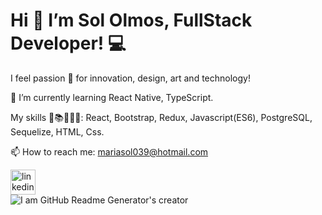 # Hi 👋  I’m Sol Olmos, FullStack Developer!  💻

I feel passion 🧡 for innovation, design, art and technology!

🌱 I’m currently learning React Native, TypeScript.

My skills 🧠📚🤓👩‍💻: React, Bootstrap, Redux, Javascript(ES6), PostgreSQL, Sequelize, HTML, Css.

📫 How to reach me:
mariasol039@hotmail.com 


[<img src='https://cdn.jsdelivr.net/npm/simple-icons@3.0.1/icons/linkedin.svg' alt='linkedin' height='40'>](https://www.linkedin.com/in/sol-olmos-fullstackdev-industrialdesigner//)  
![I am GitHub Readme Generator's creator](https://istefan.ro/img/hero/web-developer-newsletter-coder-stefan-iordache.jpg)



<!--
**sololmos/sololmos** is a ✨ _special_ ✨ repository because its `README.md` (this file) appears on your GitHub profile.

Here are some ideas to get you started:

- 🔭 I’m currently working on  ...
- 🌱 I’m currently learning ...
- 👯 I’m looking to collaborate on ...
- 🤔 I’m looking for help with ...
- 💬 Ask me about ...
- 📫 How to reach me: ...
- 😄 Pronouns: ...
- ⚡ Fun fact: ...
-->
